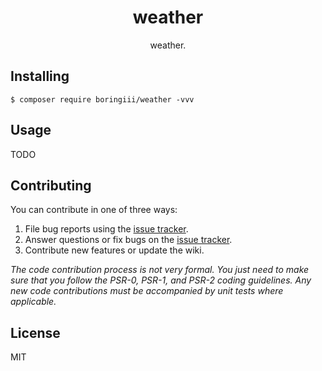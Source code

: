 <h1 align="center"> weather </h1>

<p align="center"> weather.</p>


## Installing

```shell
$ composer require boringiii/weather -vvv
```

## Usage

TODO

## Contributing

You can contribute in one of three ways:

1. File bug reports using the [issue tracker](https://github.com/boringiii/weather/issues).
2. Answer questions or fix bugs on the [issue tracker](https://github.com/boringiii/weather/issues).
3. Contribute new features or update the wiki.

_The code contribution process is not very formal. You just need to make sure that you follow the PSR-0, PSR-1, and PSR-2 coding guidelines. Any new code contributions must be accompanied by unit tests where applicable._

## License

MIT
